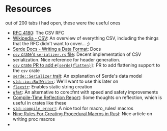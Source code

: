# Resources

out of 200 tabs i had open, these were the useful ones

- [RFC 4180](https://datatracker.ietf.org/doc/html/rfc4180): The CSV RFC
- [Wikipedia - CSV](https://en.wikipedia.org/wiki/Comma-separated_values): An overview of everything CSV, including the things that the RFC didn't want to cover... ;)
- [Serde Docs - Writing a Data Format](https://serde.rs/data-format.html): Docs
- [`csv` crate's `serializer.rs` file](https://github.com/BurntSushi/rust-csv/blob/master/src/serializer.rs): Decent implementation of CSV serialization. Nice reference for header generation.
- [`csv` crate PR to add `#[serde(flatten)]`](https://github.com/BurntSushi/rust-csv/pull/223): PR to add flattening support to the `csv` crate
- [`serde::Serializer` trait](https://docs.rs/serde/1.0.203/serde/trait.Serializer.html): An explanation of Serde's data model
- [`std::io::BufWriter`](https://doc.rust-lang.org/std/io/struct.BufWriter.html): We'll want to use this later on
- [`flexstr`](https://docs.rs/flexstr/latest/flexstr/): Enables static string creation
- [`ufmt`](https://docs.rs/ufmt/latest/ufmt/): An alternative to core::fmt with speed and safety improvements
- [Compile-Time Reflection Report](https://soasis.org/posts/a-mirror-for-rust-a-plan-for-generic-compile-time-introspection-in-rust/): Some thoughts on reflection, which is useful in crates like these
- [`std::compile_error!`](https://doc.rust-lang.org/std/macro.compile_error.html): A nice tool for macro_rules! macros
- [Nine Rules For Creating Procedural Macros in Rust](https://towardsdatascience.com/nine-rules-for-creating-procedural-macros-in-rust-595aa476a7ff): Nice article on writing proc macros
-
